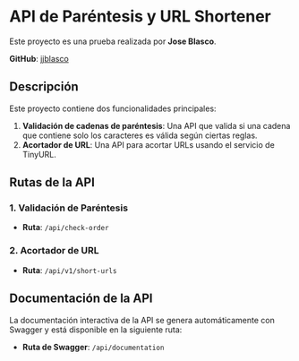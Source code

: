 # API de Paréntesis y URL Shortener

Este proyecto es una prueba realizada por **Jose Blasco**.

**GitHub**: [jjblasco](https://github.com/jjblasco)

## Descripción

Este proyecto contiene dos funcionalidades principales:

1. **Validación de cadenas de paréntesis**: Una API que valida si una cadena que contiene solo los caracteres es válida según ciertas reglas.
2. **Acortador de URL**: Una API para acortar URLs usando el servicio de TinyURL.

## Rutas de la API

### 1. Validación de Paréntesis
- **Ruta**: `/api/check-order`
  
### 2. Acortador de URL
- **Ruta**: `/api/v1/short-urls`

## Documentación de la API

La documentación interactiva de la API se genera automáticamente con Swagger y está disponible en la siguiente ruta:

- **Ruta de Swagger**: `/api/documentation`


